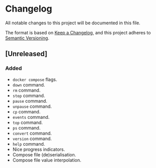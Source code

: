 # Changelog

All notable changes to this project will be documented in this file.

The format is based on [Keep a Changelog](https://keepachangelog.com/en/1.0.0/),
and this project adheres to [Semantic Versioning](https://semver.org/spec/v2.0.0.html).

## [Unreleased]

### Added

- `docker compose` flags.
- `down` command.
- `rm` command.
- `stop` command.
- `pause` command.
- `unpause` command.
- `cp` command.
- `events` command.
- `top` command.
- `ps` command.
- `convert` command.
- `version` command.
- `help` command.
- Nice progress indicators.
- Compose file (de)serialisation.
- Compose file value interpolation.
